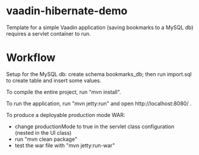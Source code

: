 vaadin-hibernate-demo
==============

Template for a simple Vaadin application (saving bookmarks to a MySQL db)
requires a servlet container to run.


Workflow
========

Setup for the MySQL db:
create schema bookmarks_db; 
then run import.sql to create table and insert some values.

To compile the entire project, run "mvn install".

To run the application, run "mvn jetty:run" and open http://localhost:8080/ .

To produce a deployable production mode WAR:
- change productionMode to true in the servlet class configuration (nested in the UI class)
- run "mvn clean package"
- test the war file with "mvn jetty:run-war"

